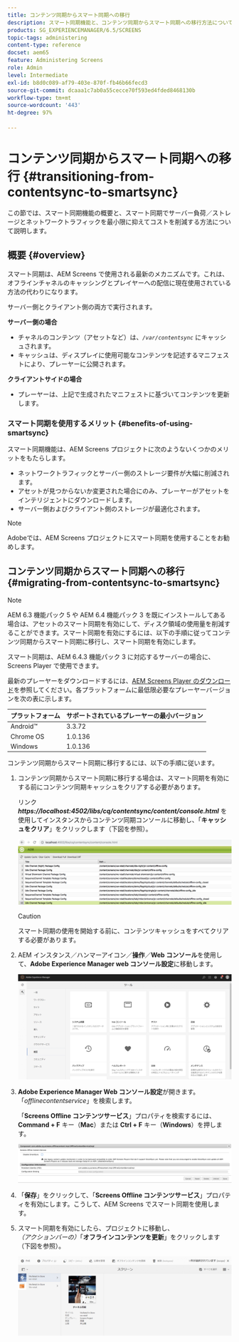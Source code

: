 ```yaml
---
title: コンテンツ同期からスマート同期への移行
description: スマート同期機能と、コンテンツ同期からスマート同期への移行方法について詳しく説明します。
products: SG_EXPERIENCEMANAGER/6.5/SCREENS
topic-tags: administering
content-type: reference
docset: aem65
feature: Administering Screens
role: Admin
level: Intermediate
exl-id: b8d0c089-af79-403e-870f-fb46b66fecd3
source-git-commit: dcaaa1c7ab0a55cecce70f593ed4fded8468130b
workflow-type: tm+mt
source-wordcount: '443'
ht-degree: 97%

---
```


# コンテンツ同期からスマート同期への移行 {#transitioning-from-contentsync-to-smartsync}

この節では、スマート同期機能の概要と、スマート同期でサーバー負荷／ストレージとネットワークトラフィックを最小限に抑えてコストを削減する方法について説明します。

## 概要 {#overview}

スマート同期は、AEM Screens で使用される最新のメカニズムです。これは、オフラインチャネルのキャッシングとプレイヤーへの配信に現在使用されている方法の代わりになります。

サーバー側とクライアント側の両方で実行されます。

**サーバー側の場合**

* チャネルのコンテンツ（アセットなど）は、*`/var/contentsync`* にキャッシュされます。
* キャッシュは、ディスプレイに使用可能なコンテンツを記述するマニフェストにより、プレーヤーに公開されます。

**クライアントサイドの場合**

* プレーヤーは、上記で生成されたマニフェストに基づいてコンテンツを更新します。

### スマート同期を使用するメリット {#benefits-of-using-smartsync}

スマート同期機能は、AEM Screens プロジェクトに次のようないくつかのメリットをもたらします。

* ネットワークトラフィックとサーバー側のストレージ要件が大幅に削減されます。
* アセットが見つからないか変更された場合にのみ、プレーヤーがアセットをインテリジェントにダウンロードします。
* サーバー側およびクライアント側のストレージが最適化されます。

>[!NOTE]
>
>Adobeでは、AEM Screens プロジェクトにスマート同期を使用することをお勧めします。

## コンテンツ同期からスマート同期への移行 {#migrating-from-contentsync-to-smartsync}

>[!NOTE]
>
>AEM 6.3 機能パック 5 や AEM 6.4 機能パック 3 を既にインストールしてある場合は、アセットのスマート同期を有効にして、ディスク領域の使用量を削減することができます。スマート同期を有効にするには、以下の手順に従ってコンテンツ同期からスマート同期に移行し、スマート同期を有効にします。
>
>スマート同期は、AEM 6.4.3 機能パック 3 に対応するサーバーの場合に、Screens Player で使用できます。
>
>最新のプレーヤーをダウンロードするには、[AEM Screens Player のダウンロード](https://download.macromedia.com/screens/)を参照してください。各プラットフォームに最低限必要なプレーヤーバージョンを次の表に示します。

| **プラットフォーム** | **サポートされているプレーヤーの最小バージョン** |
|---|---|
| Android™ | 3.3.72 |
| Chrome OS | 1.0.136 |
| Windows | 1.0.136 |

コンテンツ同期からスマート同期に移行するには、以下の手順に従います。

1. コンテンツ同期からスマート同期に移行する場合は、スマート同期を有効にする前にコンテンツ同期キャッシュをクリアする必要があります。

   リンク ***https://localhost:4502/libs/cq/contentsync/content/console.html*** を使用してインスタンスからコンテンツ同期コンソールに移動し、「**キャッシュをクリア**」をクリックします（下図を参照）。

   ![clear_contesync_cache](assets/clear_contesync_cache.png)

   >[!CAUTION]
   >
   >スマート同期の使用を開始する前に、コンテンツキャッシュをすべてクリアする必要があります。

1. AEM インスタンス／ハンマーアイコン／**操作**／**Web コンソール**&#x200B;を使用して、**Adobe Experience Manager web コンソール設定**&#x200B;に移動します。

   ![screen_shot_2019-02-11at15339pm](assets/screen_shot_2019-02-11at15339pm.png)

1. **Adobe Experience Manager Web コンソール設定**&#x200B;が開きます。「*offlinecontentservice*」を検索します。

   「**Screens Offline コンテンツサービス**」プロパティを検索するには、**Command + F** キー（**Mac**）または **Ctrl + F** キー（**Windows**）を押します。

   ![screen_shot_2019-02-19at22643pm](assets/screen_shot_2019-02-19at22643pm.png)

1. 「**保存**」をクリックして、「**Screens Offline コンテンツサービス**」プロパティを有効にします。こうして、AEM Screens でスマート同期を使用します。
1. スマート同期を有効にしたら、プロジェクトに移動し、*（アクションバーの）*「**オフラインコンテンツを更新**」をクリックします（下図を参照）。

   ![screen_shot_2019-02-25at102605am](assets/screen_shot_2019-02-25at102605am.png)
